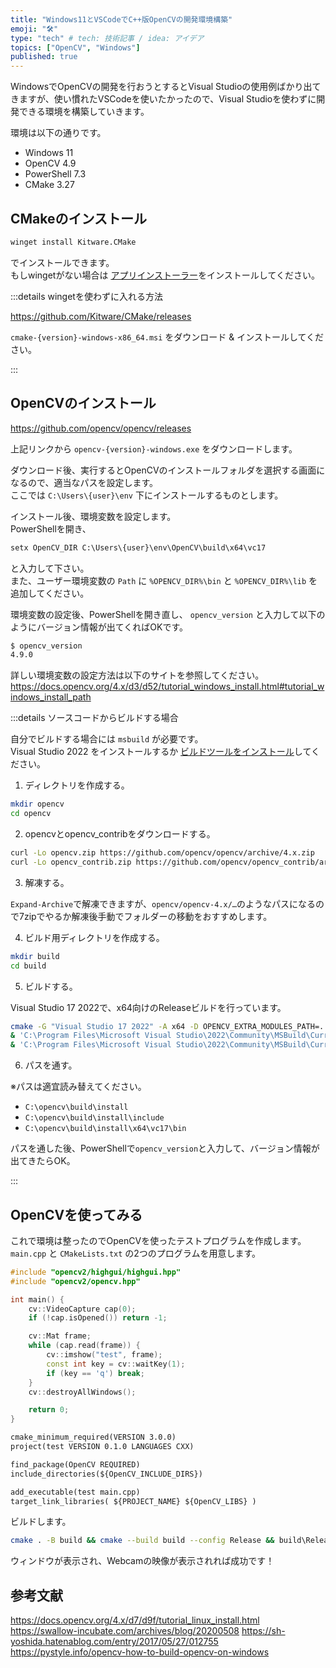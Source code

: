 ```yaml
---
title: "Windows11とVSCodeでC++版OpenCVの開発環境構築"
emoji: "🛠️"
type: "tech" # tech: 技術記事 / idea: アイデア
topics: ["OpenCV", "Windows"]
published: true
---
```


WindowsでOpenCVの開発を行おうとするとVisual Studioの使用例ばかり出てきますが、使い慣れたVSCodeを使いたかったので、Visual Studioを使わずに開発できる環境を構築していきます。  

環境は以下の通りです。  

- Windows 11
- OpenCV 4.9
- PowerShell 7.3
- CMake 3.27

## CMakeのインストール

```sh
winget install Kitware.CMake
```

でインストールできます。  
もしwingetがない場合は [アプリインストーラー](https://apps.microsoft.com/detail/9nblggh4nns1?rtc=1&hl=ja-jp&gl=JP)をインストールしてください。  

:::details wingetを使わずに入れる方法

https://github.com/Kitware/CMake/releases

`cmake-{version}-windows-x86_64.msi` をダウンロード & インストールしてください。  

:::

## OpenCVのインストール

https://github.com/opencv/opencv/releases

上記リンクから `opencv-{version}-windows.exe` をダウンロードします。  

ダウンロード後、実行するとOpenCVのインストールフォルダを選択する画面になるので、適当なパスを設定します。  
ここでは `C:\Users\{user}\env` 下にインストールするものとします。  

インストール後、環境変数を設定します。  
PowerShellを開き、

```txt
setx OpenCV_DIR C:\Users\{user}\env\OpenCV\build\x64\vc17
```

と入力して下さい。  
また、ユーザー環境変数の `Path` に `%OPENCV_DIR%\bin` と `%OPENCV_DIR%\lib` を追加してください。  

環境変数の設定後、PowerShellを開き直し、 `opencv_version` と入力して以下のようにバージョン情報が出てくればOKです。  

```txt
$ opencv_version
4.9.0
```

詳しい環境変数の設定方法は以下のサイトを参照してください。  
https://docs.opencv.org/4.x/d3/d52/tutorial_windows_install.html#tutorial_windows_install_path

:::details ソースコードからビルドする場合

自分でビルドする場合には `msbuild` が必要です。  
Visual Studio 2022 をインストールするか [ビルドツールをインストール](https://www.kkaneko.jp/tools/win/buildtool2022.html)してください。  

1. ディレクトリを作成する。  

```sh
mkdir opencv
cd opencv
```

2. opencvとopencv_contribをダウンロードする。  

```sh
curl -Lo opencv.zip https://github.com/opencv/opencv/archive/4.x.zip
curl -Lo opencv_contrib.zip https://github.com/opencv/opencv_contrib/archive/4.x.zip
```

3. 解凍する。  

`Expand-Archive`で解凍できますが、`opencv/opencv-4.x/…`のようなパスになるので7zipでやるか解凍後手動でフォルダーの移動をおすすめします。  

4. ビルド用ディレクトリを作成する。  

```sh
mkdir build
cd build
```

5. ビルドする。  

Visual Studio 17 2022で、x64向けのReleaseビルドを行っています。  

```sh
cmake -G "Visual Studio 17 2022" -A x64 -D OPENCV_EXTRA_MODULES_PATH=../opencv_contrib-4.x/modules -D BUILD_opencv_world=ON ../opencv-4.x
& 'C:\Program Files\Microsoft Visual Studio\2022\Community\MSBuild\Current\Bin\MSBuild.exe' .\ALL_BUILD.vcxproj /p:Configuration=Release /p:Platform=x64
& 'C:\Program Files\Microsoft Visual Studio\2022\Community\MSBuild\Current\Bin\MSBuild.exe' .\INSTALL.vcxproj /p:Configuration=Release /p:Platform=x64
```

6. パスを通す。

※パスは適宜読み替えてください。  

- `C:\opencv\build\install`
- `C:\opencv\build\install\include`
- `C:\opencv\build\install\x64\vc17\bin`

パスを通した後、PowerShellで`opencv_version`と入力して、バージョン情報が出てきたらOK。  

:::

## OpenCVを使ってみる

これで環境は整ったのでOpenCVを使ったテストプログラムを作成します。  
`main.cpp` と `CMakeLists.txt` の2つのプログラムを用意します。  

```cpp:main.cpp
#include "opencv2/highgui/highgui.hpp"
#include "opencv2/opencv.hpp"

int main() {
    cv::VideoCapture cap(0);
    if (!cap.isOpened()) return -1;

    cv::Mat frame;
    while (cap.read(frame)) {
        cv::imshow("test", frame);
        const int key = cv::waitKey(1);
        if (key == 'q') break;
    }
    cv::destroyAllWindows();

    return 0;
}
```

```cmake:CMakeLists.txt
cmake_minimum_required(VERSION 3.0.0)
project(test VERSION 0.1.0 LANGUAGES CXX)

find_package(OpenCV REQUIRED)
include_directories(${OpenCV_INCLUDE_DIRS})

add_executable(test main.cpp)
target_link_libraries( ${PROJECT_NAME} ${OpenCV_LIBS} )
```

ビルドします。  

```sh
cmake . -B build && cmake --build build --config Release && build\Release\test.exe
```

ウィンドウが表示され、Webcamの映像が表示されれば成功です！  

## 参考文献

https://docs.opencv.org/4.x/d7/d9f/tutorial_linux_install.html
https://swallow-incubate.com/archives/blog/20200508
https://sh-yoshida.hatenablog.com/entry/2017/05/27/012755
https://pystyle.info/opencv-how-to-build-opencv-on-windows
